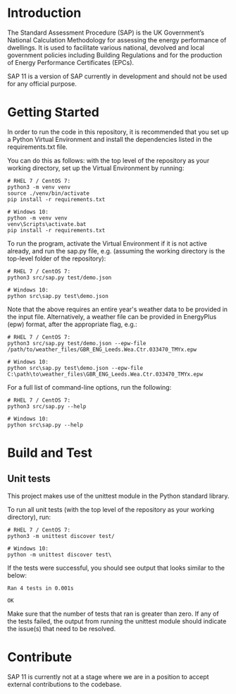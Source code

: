 # Introduction 
The Standard Assessment Procedure (SAP) is the UK Government’s National Calculation Methodology 
for assessing the energy performance of dwellings. It is used to facilitate various national, 
devolved and local government policies including Building Regulations and for the production of 
Energy Performance Certificates (EPCs).

SAP 11 is a version of SAP currently in development and should not be used for any official purpose.

# Getting Started
In order to run the code in this repository, it is recommended that you set up a Python Virtual
Environment and install the dependencies listed in the requirements.txt file.

You can do this as follows: with the top level of the repository as your working directory, set up
the Virtual Environment by running:

	# RHEL 7 / CentOS 7:
	python3 -m venv venv
	source ./venv/bin/activate
	pip install -r requirements.txt

	# Windows 10:
	python -m venv venv
	venv\Scripts\activate.bat
	pip install -r requirements.txt

To run the program, activate the Virtual Environment if it is not active already, and run the sap.py
file, e.g. (assuming the working directory is the top-level folder of the repository):

	# RHEL 7 / CentOS 7:
	python3 src/sap.py test/demo.json

	# Windows 10:
	python src\sap.py test\demo.json

Note that the above requires an entire year's weather data to be provided in the input file.
Alternatively, a weather file can be provided in EnergyPlus (epw) format, after the appropriate
flag, e.g.:

	# RHEL 7 / CentOS 7:
	python3 src/sap.py test/demo.json --epw-file /path/to/weather_files/GBR_ENG_Leeds.Wea.Ctr.033470_TMYx.epw

	# Windows 10:
	python src\sap.py test\demo.json --epw-file C:\path\to\weather_files\GBR_ENG_Leeds.Wea.Ctr.033470_TMYx.epw

For a full list of command-line options, run the following:

	# RHEL 7 / CentOS 7:
	python3 src/sap.py --help

	# Windows 10:
	python src\sap.py --help


# Build and Test
## Unit tests
This project makes use of the unittest module in the Python standard library.

To run all unit tests (with the top level of the repository as your working directory), run:

	# RHEL 7 / CentOS 7:
	python3 -m unittest discover test/
	
	# Windows 10:
	python -m unittest discover test\

If the tests were successful, you should see output that looks similar to the below:

	Ran 4 tests in 0.001s
	
	OK

Make sure that the number of tests that ran is greater than zero. If any of the tests failed, the
output from running the unittest module should indicate the issue(s) that need to be resolved.

# Contribute
SAP 11 is currently not at a stage where we are in a position to accept external contributions 
to the codebase.
